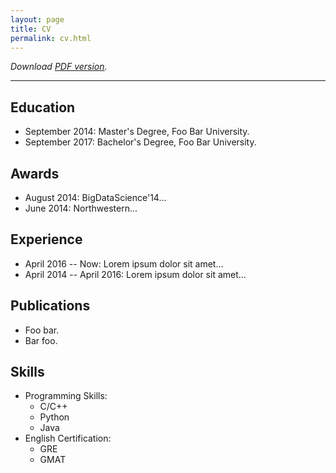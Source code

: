 ```yaml
---
layout: page
title: CV
permalink: cv.html
---
```


*Download [PDF version](static/cv.pdf).*

-----

## Education
- September 2014: Master's Degree, Foo Bar University.
- September 2017: Bachelor's Degree, Foo Bar University.

## Awards
- August 2014: BigDataScience'14...
- June 2014: Northwestern...

## Experience
- April 2016 -- Now: Lorem ipsum dolor sit amet...
- April 2014 -- April 2016: Lorem ipsum dolor sit amet...

## Publications
- Foo bar.
- Bar foo.

## Skills
- Programming Skills:
    - C/C++
    - Python
    - Java
- English Certification:
    - GRE
    - GMAT
